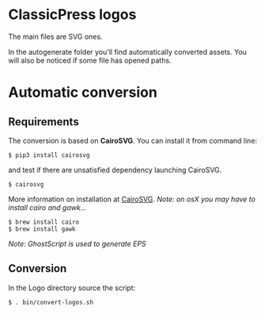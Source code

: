 # ClassicPress logos

The main files are SVG ones.

In the autogenerate folder you'll find automatically converted assets.
You will also be noticed if some file has opened paths.

# Automatic conversion
## Requirements
The conversion is based on **CairoSVG**.
You can install it from command line:
```
$ pip3 install cairosvg
```
and test if there are unsatisfied dependency launching CairoSVG.
```
$ cairosvg
```
More information on installation at [CairoSVG](https://cairosvg.org/documentation/).
*Note: on osX you may have to install cairo and gawk...*
```
$ brew install cairo
$ brew install gawk
```
*Note: GhostScript is used to generate EPS*

## Conversion
In the Logo directory source the script:
```
$ . bin/convert-logos.sh
```
